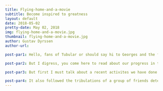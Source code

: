 ```yaml
---
title: Flying-home-and-a-movie
subtitle: Become inspired to greatness
layout: default
date: 2018-05-02
pretty-date: May 02, 2018
img: flying-home-and-a-movie.jpg
thumbnail: flying-home-and-a-movie.jpg
author: Gustav Dyrssen
author-url: 

post-par1: Hello, fans of Tubular or should say hi to Georges and the few others who are reading this blog. Today I will be flying home to Scania to meet my family. Hopefully it will be sunshine, warmth and the brisk smell of spring in the air that his absent from the north.

post-par2: But I digress, you come here to read about our progress in the project and not about the weather. Luckily software is one of the things one can work on anywhere, as long as there is coffee and the abilty to google stack Overflow. 

post-par3: But first I must talk about a recent activites we have done. After two team building activities in such short period the groups morale is on top. One of the activities was watching a period peace set in the contemporary era. I saw myself reflected in the movie's protagonist, a tragic man who lost his planet but still carried on, determined to stop similar atrocites happening on other worlds. Despite what socity thought about his plans he stuck to his guns and didn't let anyone stand in the way of his dreams. I myself can only hope to have that kind of commitment that displayed. 

post-par4: It also followed the tribulations of a group of friends determined to protect their home from invaders. While not as intacing as the main plot it still managed to explore some deep themes about group dynamics when that group is faced with titanic problems. I could really se our group reflected onto that screen, a truly mesmerizing experience. I hope my fellow Tubulars will also be inspired the same way I was by this masterpice, our Citizen Kane of our generation.
---
```

